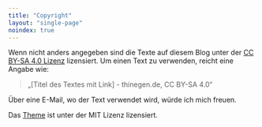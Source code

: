 ```yaml
---
title: "Copyright"
layout: "single-page"
noindex: true
---
```


Wenn nicht anders angegeben sind die Texte auf diesem Blog unter der [CC BY-SA 4.0 Lizenz](https://creativecommons.org/licenses/by-sa/4.0/deed.de) lizensiert. Um einen Text zu verwenden, reicht eine Angabe wie:

> &bdquo;[Titel des Textes mit Link] - thinegen.de, CC BY-SA 4.0&ldquo;

Über eine E-Mail, wo der Text verwendet wird, würde ich mich freuen.

Das [Theme](https://github.com/thinegen/hugo-schwarz) ist unter der MIT Lizenz lizensiert.

